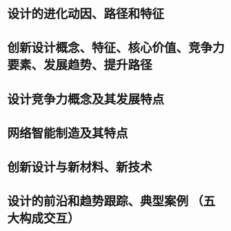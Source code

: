 # 设计的进化动因、路径和特征

# 创新设计概念、特征、核心价值、竞争力要素、发展趋势、提升路径

# 设计竞争力概念及其发展特点

# 网络智能制造及其特点

# 创新设计与新材料、新技术

# 设计的前沿和趋势跟踪、典型案例 （五大构成交互）

